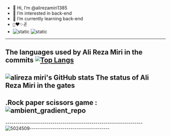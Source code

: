 - 👋 Hi, I’m @alirezamiri1385
- 👀 I’m interested in back-end
- 🌱 I’m currently learning back-end
- `💪`♥️✨✌️
-  ![static](https://img.shields.io/badge/alireza-miri-green)
![static](https://img.shields.io/badge/back-end-red)
- ---
The languages ​​used by Ali Reza Miri in the commits
[![Top Langs](https://github-readme-stats.vercel.app/api/top-langs/?username=alirezamiri1385&layout=donut)](https://github.com/anuraghazra/github-readme-stats)
---
![alireza miri's GitHub stats](https://github-readme-stats.vercel.app/api?username=alirezamiri1385&showicons=true&hide=contribs,prs&cache_seconds=86400&theme=radical)
The status of Ali Reza Miri in the gates
 ----
 .Rock paper scissors game      :
 ![ambient_gradient_repo]( https://github-readme-stats.vercel.app/api/pin/?username=alirezamiri1385&repo=game&cache_seconds=86400&theme=ambient_gradient)
 ---
-------------------------------------------------------------------![5024509](https://github.com/alirezamiri1385/alirezamiri1385/assets/155833003/7844b703-110f-4def-923e-cb135b311a46)---------------------------------------


<!--
-
alirezamiri1385/alirezamiri1385 is a ✨ special ✨ repository because its `README.md` (this file) appears on your GitHub profile.
You can click the Preview link to take a look at your changes.
--->

